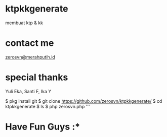 # ktpkkgenerate
membuat ktp &amp; kk
# contact me
zerosvn@merahputih.id
# special thanks 
Yuli Eka, Santi F, Ika Y

$ pkg install git
$ git clone https://github.com/zerosvn/ktpkkgenerate/
$ cd ktpkkgenerate
$ ls
$ php zerosvn.php
'''
# Have Fun Guys :*
